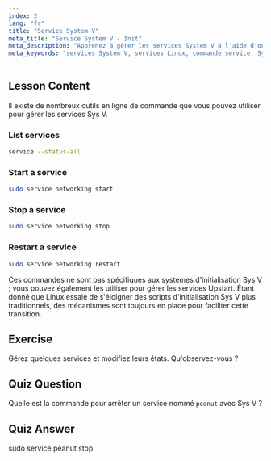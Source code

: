 ```yaml
---
index: 2
lang: "fr"
title: "Service System V"
meta_title: "Service System V - Init"
meta_description: "Apprenez à gérer les services System V à l'aide d'outils en ligne de commande. Découvrez comment lister, démarrer, arrêter et redémarrer des services avec ce tutoriel Linux convivial pour débutants."
meta_keywords: "services System V, services Linux, commande service, SysV init, tutoriel Linux, Linux pour débutants, gestion des services, guide Linux"
---
```


## Lesson Content

Il existe de nombreux outils en ligne de commande que vous pouvez utiliser pour gérer les services Sys V.

### List services

```bash
service --status-all
```

### Start a service

```bash
sudo service networking start
```

### Stop a service

```bash
sudo service networking stop
```

### Restart a service

```bash
sudo service networking restart
```

Ces commandes ne sont pas spécifiques aux systèmes d'initialisation Sys V ; vous pouvez également les utiliser pour gérer les services Upstart. Étant donné que Linux essaie de s'éloigner des scripts d'initialisation Sys V plus traditionnels, des mécanismes sont toujours en place pour faciliter cette transition.

## Exercise

Gérez quelques services et modifiez leurs états. Qu'observez-vous ?

## Quiz Question

Quelle est la commande pour arrêter un service nommé `peanut` avec Sys V ?

## Quiz Answer

sudo service peanut stop
